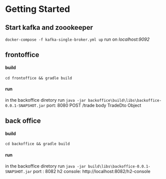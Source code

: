 # Getting Started

## Start kafka and zoookeeper
``docker-compose -f kafka-single-broker.yml up``
run on *localhost:9092*

## frontoffice 
#### build
``cd frontoffice && gradle build``
#### run
in the backoffice diretory run
``java -jar backoffice\build\libs\backoffice-0.0.1-SNAPSHOT.jar``
port: 8080
POST /trade
body TradeDto Object

## back office
#### build
``cd backoffice && gradle build``
#### run
in the backoffice diretory run
``java -jar build\libs\backoffice-0.0.1-SNAPSHOT.jar``
port : 8082
h2 console: http://localhost:8082/h2-console